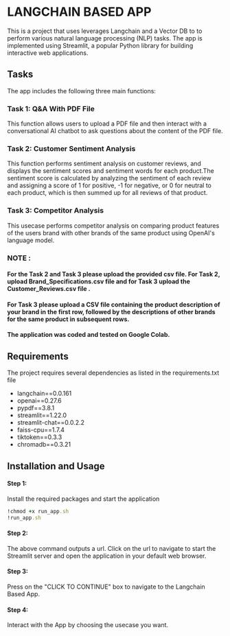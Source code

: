 # LANGCHAIN BASED APP


This is a project that uses leverages Langchain and a Vector DB to to perform various natural language processing (NLP) tasks.
The app is implemented using Streamlit, a popular Python library for building interactive web applications.

## Tasks

The app includes the following three main functions:

### Task 1: Q&A With PDF File

This function allows users to upload a PDF file and then interact with a conversational AI chatbot to ask questions about the content of the PDF file.

### Task 2: Customer Sentiment Analysis

This function performs sentiment analysis on customer reviews, and displays the sentiment scores and sentiment words for each product.The sentiment score is calculated by analyzing the sentiment of each review and assigning a score of 1 for positive, -1 for negative, or 0 for neutral to each product, which is then summed up for all reviews of that product.


### Task 3: Competitor Analysis

This usecase performs competitor analysis on comparing product features of the users brand with other brands of the same product using OpenAI's language model.


### NOTE : 

#### For the Task 2 and Task 3 please upload the provided csv file. For Task 2, upload Brand_Specifications.csv file and for Task 3 upload the Customer_Reviews.csv file .

#### For Task 3 please upload a CSV file containing the product description of your brand in the first row, followed by the descriptions of other brands for the same product in subsequent rows.

#### The application was coded and tested on Google Colab. 



## Requirements

The project requires several dependencies as listed in the requirements.txt file 

* langchain==0.0.161
* openai==0.27.6
* pypdf==3.8.1
* streamlit==1.22.0
* streamlit-chat==0.0.2.2
* faiss-cpu==1.7.4
* tiktoken==0.3.3
* chromadb==0.3.21

##  Installation and Usage

#### Step 1: 
Install the required packages and start the application

```ruby
!chmod +x run_app.sh
!run_app.sh
```

#### Step 2: 
The above command outputs a url. Click on the url to navigate to start the Streamlit server and open the application in your default web browser.

#### Step 3: 
Press on the "CLICK TO CONTINUE" box to navigate to the Langchain Based App.

#### Step 4: 
Interact with the App by choosing the usecase you want.


